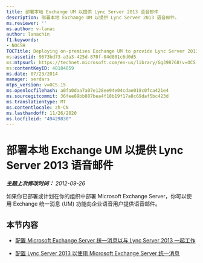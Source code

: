 ```yaml
---
title: 部署本地 Exchange UM 以提供 Lync Server 2013 语音邮件
description: 部署本地 Exchange UM 以提供 Lync Server 2013 语音邮件。
ms.reviewer: ''
ms.author: v-lanac
author: lanachin
f1.keywords:
- NOCSH
TOCTitle: Deploying on-premises Exchange UM to provide Lync Server 2013 voice mail
ms:assetid: 9673bd73-a3a3-425d-870f-04d801c6d0d5
ms:mtpsurl: https://technet.microsoft.com/en-us/library/Gg398768(v=OCS.15)
ms:contentKeyID: 48184859
ms.date: 07/23/2014
manager: serdars
mtps_version: v=OCS.15
ms.openlocfilehash: a0fa0daa7a07e128ee94e04cdae018c0fca421e4
ms.sourcegitcommit: 36fee89bb887bea4f18b19f17a8c69daf5bc423d
ms.translationtype: MT
ms.contentlocale: zh-CN
ms.lasthandoff: 11/26/2020
ms.locfileid: "49429830"
---
```

# <a name="deploying-on-premises-exchange-um-to-provide-lync-server-2013-voice-mail"></a>部署本地 Exchange UM 以提供 Lync Server 2013 语音邮件

<div data-xmlns="http://www.w3.org/1999/xhtml">

<div class="topic" data-xmlns="http://www.w3.org/1999/xhtml" data-msxsl="urn:schemas-microsoft-com:xslt" data-cs="https://msdn.microsoft.com/">

<div data-asp="https://msdn2.microsoft.com/asp">



</div>

<div id="mainSection">

<div id="mainBody">

<span> </span>

_**主题上次修改时间：** 2012-09-26_

如果你已部署或计划在你的组织中部署 Microsoft Exchange Server，你可以使用 Exchange 统一消息 (UM) 功能向企业语音用户提供语音邮件。

<div>

## <a name="in-this-section"></a>本节内容

  - [配置 Microsoft Exchange Server 统一消息以与 Lync Server 2013 一起工作](lync-server-2013-configuring-unified-messaging-on-microsoft-exchange-server-to-work-with-lync-server.md)

  - [配置 Lync Server 2013 以使用 Microsoft Exchange Server 统一消息](lync-server-2013-configure-lync-server-2013-to-work-with-unified-messaging-on-microsoft-exchange-server.md)

</div>

</div>

<span> </span>

</div>

</div>

</div>

